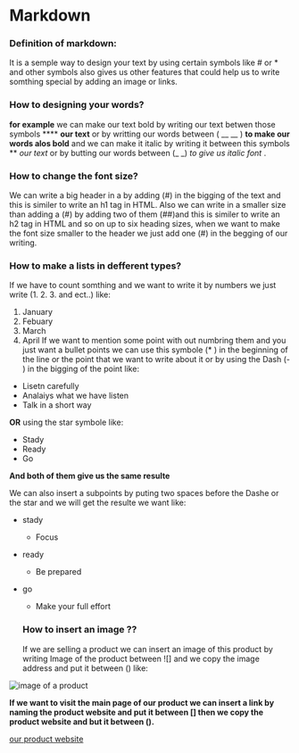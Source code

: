# Markdown
### Definition of markdown:
It is a semple way to design your text by using certain symbols like # or * and other symbols also gives us other features that could help us to write somthing special by adding an image or links.


### How to designing your words?

**for example** we can make our text bold by writing our text betwen those symbols ****  **our text** or by writting our words between
( __ __ ) __to make our words alos bold__ and we can make it italic by writing it between this symbols **  *our text* or by butting our words between (_ _) _to give us italic font_ .

### How to change the font size?

We can write a big header in a by adding (#) in the bigging of the text and this is similer to write an h1 tag in HTML.
Also we can write in a smaller size than adding a (#) by adding two of them (##)and this is similer to write an h2 tag in HTML and so on up to six heading sizes, when we want to make the font size smaller to the header we just add one (#) in the begging of our writing.

### How to make a lists in defferent types?
If we have to count somthing and we want to write it by numbers we just write (1. 2. 3. and ect..) like:
1. January
2. Febuary
3. March
4. April
If we want to mention some point with out numbring them and you just want a bullet points we can use this symbole (* ) in the beginning of the line or the point that we want to write about it or by using the Dash (- ) in the bigging of the point like:

- Lisetn carefully
- Analaiys what we have listen 
- Talk in a short way 

**OR** using the star symbole like:
* Stady
* Ready
* Go

**And both of them give us the same resulte**

We can also insert a subpoints by puting two spaces before the Dashe or the star and we will get the resulte we want like:
- stady
  - Focus
- ready
  - Be prepared
- go
  - Make your full effort
  
  ### How to insert an image ??
  
  If we are selling a product we can insert an image of this product by writing Image of the product between ![] and we copy the image address and put it between () like:
  
![image of a product](https://static.wixstatic.com/media/04839a_b4d0c16c316d49b68c12dee6f0920ce4.jpg)

**If we want to visit the main page of our product we can insert a link by naming the product website and put it between [] then we copy the product website and but it between ().**

[our product website](https://mariskajosefine.wixsite.com/strategicinsight/single-post/2014/03/12/Product-Analysis)
